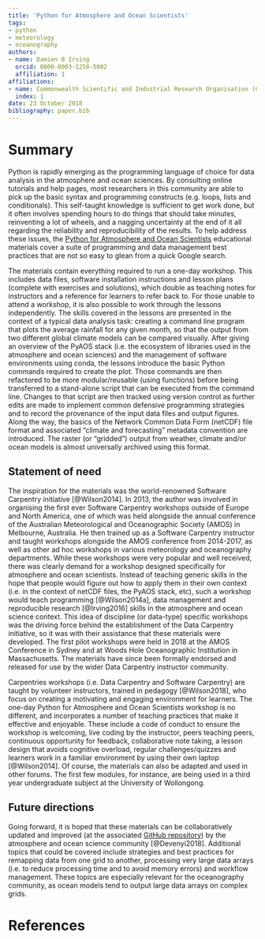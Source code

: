 ```yaml
---
title: 'Python for Atmosphere and Ocean Scientists'
tags:
- python
- meteorology
- oceanography
authors:
- name: Damien B Irving
  orcid: 0000-0003-1258-5002
  affiliation: 1
affiliations:
- name: Commonwealth Scientific and Industrial Research Organisation (CSIRO)
  index: 1
date: 23 October 2018
bibliography: paper.bib
---
```


# Summary

Python is rapidly emerging as the programming language of choice for data analysis in the atmosphere and ocean sciences. By consulting online tutorials and help pages, most researchers in this community are able to pick up the basic syntax and programming constructs (e.g. loops, lists and conditionals). This self-taught knowledge is sufficient to get work done, but it often involves spending hours to do things that should take minutes, reinventing a lot of wheels, and a nagging uncertainty at the end of it all regarding the reliability and reproducibility of the results. To help address these issues, the [Python for Atmosphere and Ocean Scientists](https://carpentrieslab.github.io/python-aos-lesson/) educational materials cover a suite of programming and data management best practices that are not so easy to glean from a quick Google search.

The materials contain everything required to run a one-day workshop. This includes data files, software installation instructions and lesson plans (complete with exercises and solutions), which double as teaching notes for instructors and a reference for learners to refer back to. For those unable to attend a workshop, it is also possible to work through the lessons independently. The skills covered in the lessons are presented in the context of a typical data analysis task: creating a command line program that plots the average rainfall for any given month, so that the output from two different global climate models can be compared visually. After giving an overview of the PyAOS stack (i.e. the ecosystem of libraries used in the atmosphere and ocean sciences) and the management of software environments using conda, the lessons introduce the basic Python commands required to create the plot. Those commands are then refactored to be more modular/reusable (using functions) before being transferred to a stand-alone script that can be executed from the command line. Changes to that script are then tracked using version control as further edits are made to implement common defensive programming strategies and to record the provenance of the input data files and output figures. Along the way, the basics of the Network Common Data Form (netCDF) file format and associated “climate and forecasting” metadata convention are introduced. The raster (or “gridded”) output from weather, climate and/or ocean models is almost universally archived using this format.

## Statement of need

The inspiration for the materials was the world-renowned Software Carpentry initiative [@Wilson2014]. In 2013, the author was involved in organising the first ever Software Carpentry workshops outside of Europe and North America, one of which was held alongside the annual conference of the Australian Meteorological and Oceanographic Society (AMOS) in Melbourne, Australia. He then trained up as a Software Carpentry instructor and taught workshops alongside the AMOS conference from 2014-2017, as well as other ad hoc workshops in various meteorology and oceanography departments. While these workshops were very popular and well received, there was clearly demand for a workshop designed specifically for atmosphere and ocean scientists. Instead of teaching generic skills in the hope that people would figure out how to apply them in their own context (i.e. in the context of netCDF files, the PyAOS stack, etc), such a workshop would teach programming [@Wilson2014a], data management and reproducible research [@Irving2016] skills in the atmosphere and ocean science context. This idea of discipline (or data-type) specific workshops was the driving force behind the establishment of the Data Carpentry initiative, so it was with their assistance that these materials were developed. The first pilot workshops were held in 2018 at the AMOS Conference in Sydney and at Woods Hole Oceanographic Institution in Massachusetts. The materials have since been formally endorsed and released for use by the wider Data Carpentry instructor community.

Carpentries workshops (i.e. Data Carpentry and Software Carpentry) are taught by volunteer instructors, trained in pedagogy [@Wilson2018], who focus on creating a motivating and engaging environment for learners. The one-day Python for Atmosphere and Ocean Scientists workshop is no different, and incorporates a number of teaching practices that make it effective and enjoyable. These include a code of conduct to ensure the workshop is welcoming, live coding by the instructor, peers teaching peers, continuous opportunity for feedback, collaborative note taking, a lesson design that avoids cognitive overload, regular challenges/quizzes and learners work in a familiar environment by using their own laptop [@Wilson2014]. Of course, the materials can also be adapted and used in other forums. The first few modules, for instance, are being used in a third year undergraduate subject at the University of Wollongong.

## Future directions

Going forward, it is hoped that these materials can be collaboratively updated and improved (at the associated [GitHub repository](https://github.com/carpentrieslab/python-aos-lesson)) by the atmosphere and ocean science community [@Devenyi2018]. Additional topics that could be covered include strategies and best practices for remapping data from one grid to another, processing very large data arrays (i.e. to reduce processing time and to avoid memory errors) and workflow management. These topics are especially relevant for the oceanography community, as ocean models tend to output large data arrays on complex grids.   

# References

